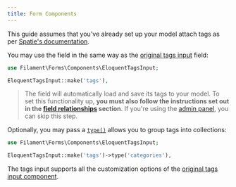 ```yaml
---
title: Form Components
---
```


This guide assumes that you've already set up your model attach tags as per [Spatie's documentation](https://spatie.be/docs/laravel-tags/basic-usage/using-tags).

You may use the field in the same way as the [original tags input](/docs/forms/fields#tags-input) field:

```php
use Filament\Forms\Components\EloquentTagsInput;

EloquentTagsInput::make('tags'),
```

> The field will automatically load and save its tags to your model. To set this functionality up, **you must also follow the instructions set out in the [field relationships](/docs/forms/getting-started#field-relationships) section**. If you're using the [admin panel](/docs/admin), you can skip this step.

Optionally, you may pass a [`type()`](https://spatie.be/docs/laravel-tags/advanced-usage/using-types) allows you to group tags into collections:

```php
use Filament\Forms\Components\EloquentTagsInput;

EloquentTagsInput::make('tags')->type('categories'),
```

The tags input supports all the customization options of the [original tags input component](/docs/forms/fields#tags-input).

